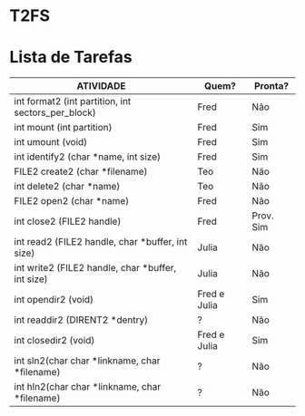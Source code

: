 # T2FS #

# Lista de Tarefas #

| ATIVIDADE                                          | Quem?      | Pronta? |
| -------------------------------------------------- | ---------- | ------- |
| int format2 (int partition, int sectors_per_block) | Fred | Não |
| int mount (int partition) | Fred | Sim |
| int umount (void) | Fred | Sim |
| int identify2 (char *name, int size) | Fred | Sim |
| FILE2 create2 (char *filename) | Teo | Não |
| int delete2 (char *name) | Teo | Não |
| FILE2 open2 (char *name) | Fred | Não |
| int close2 (FILE2 handle) | Fred | Prov. Sim |
| int read2 (FILE2 handle, char *buffer, int size) | Julia | Não |
| int write2 (FILE2 handle, char *buffer, int size) | Julia | Não |
| int opendir2 (void) | Fred e Julia | Sim |
| int readdir2 (DIRENT2 *dentry) | ? | Não |
| int closedir2 (void) | Fred e Julia | Sim |
| int sln2(char char *linkname, char *filename) | ? | Não |
| int hln2(char char *linkname, char *filename) | ? | Não |
